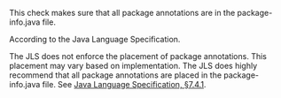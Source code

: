 This check makes sure that all package annotations are in the
package-info.java file.

According to the Java Language Specification.

The JLS does not enforce the placement of package annotations.
This placement may vary based on implementation. The JLS
does highly recommend that all package annotations are
placed in the package-info.java file.
See [Java Language Specification, §7.4.1](https://docs.oracle.com/javase/specs/jls/se11/html/jls-7.html#jls-7.4.1).
